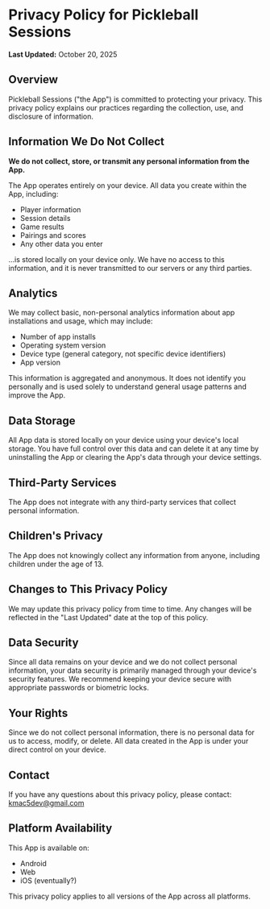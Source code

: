 # Privacy Policy for Pickleball Sessions

**Last Updated:** October 20, 2025

## Overview

Pickleball Sessions ("the App") is committed to protecting your privacy. This privacy policy explains our practices regarding the collection, use, and disclosure of information.

## Information We Do Not Collect

**We do not collect, store, or transmit any personal information from the App.**

The App operates entirely on your device. All data you create within the App, including:
- Player information
- Session details
- Game results
- Pairings and scores
- Any other data you enter

...is stored locally on your device only. We have no access to this information, and it is never transmitted to our servers or any third parties.

## Analytics

We may collect basic, non-personal analytics information about app installations and usage, which may include:
- Number of app installs
- Operating system version
- Device type (general category, not specific device identifiers)
- App version

This information is aggregated and anonymous. It does not identify you personally and is used solely to understand general usage patterns and improve the App.

## Data Storage

All App data is stored locally on your device using your device's local storage. You have full control over this data and can delete it at any time by uninstalling the App or clearing the App's data through your device settings.

## Third-Party Services

The App does not integrate with any third-party services that collect personal information.

## Children's Privacy

The App does not knowingly collect any information from anyone, including children under the age of 13.

## Changes to This Privacy Policy

We may update this privacy policy from time to time. Any changes will be reflected in the "Last Updated" date at the top of this policy.

## Data Security

Since all data remains on your device and we do not collect personal information, your data security is primarily managed through your device's security features. We recommend keeping your device secure with appropriate passwords or biometric locks.

## Your Rights

Since we do not collect personal information, there is no personal data for us to access, modify, or delete. All data created in the App is under your direct control on your device.

## Contact

If you have any questions about this privacy policy, please contact:
kmac5dev@gmail.com

## Platform Availability

This App is available on:
- Android
- Web
- iOS (eventually?)

This privacy policy applies to all versions of the App across all platforms.
